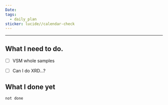 ```yaml
---
Date: 
tags:
  - daily_plan
sticker: lucide//calendar-check
---
```

---
## What I need to do.

- [ ] VSM whole samples
- [ ] Can I do XRD...?



## What I done yet
```tasks
not done
```

